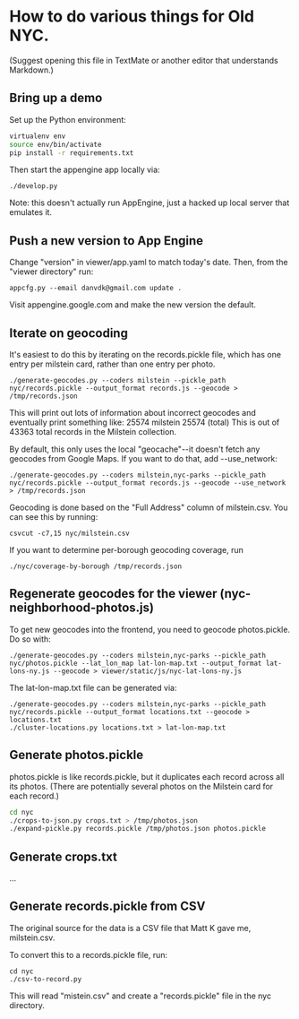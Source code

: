 # How to do various things for Old NYC.

(Suggest opening this file in TextMate or another editor that understands Markdown.)

## Bring up a demo
Set up the Python environment:

```bash
virtualenv env
source env/bin/activate
pip install -r requirements.txt
```

Then start the appengine app locally via:

    ./develop.py

Note: this doesn't actually run AppEngine, just a hacked up local server that emulates it.

## Push a new version to App Engine

Change "version" in viewer/app.yaml to match today's date. Then, from the "viewer directory" run:

    appcfg.py --email danvdk@gmail.com update .

Visit appengine.google.com and make the new version the default.

## Iterate on geocoding
It's easiest to do this by iterating on the records.pickle file, which has one
entry per milstein card, rather than one entry per photo.

    ./generate-geocodes.py --coders milstein --pickle_path nyc/records.pickle --output_format records.js --geocode > /tmp/records.json

This will print out lots of information about incorrect geocodes and eventually print something like:
25574 milstein
25574 (total)
This is out of 43363 total records in the Milstein collection.

By default, this only uses the local "geocache"--it doesn't fetch any geocodes
from Google Maps. If you want to do that, add --use_network:

    ./generate-geocodes.py --coders milstein,nyc-parks --pickle_path nyc/records.pickle --output_format records.js --geocode --use_network > /tmp/records.json

Geocoding is done based on the "Full Address" column of milstein.csv. You can see this by running:

    csvcut -c7,15 nyc/milstein.csv

If you want to determine per-borough geocoding coverage, run

    ./nyc/coverage-by-borough /tmp/records.json


## Regenerate geocodes for the viewer (nyc-neighborhood-photos.js)
To get new geocodes into the frontend, you need to geocode photos.pickle. Do so
with:

    ./generate-geocodes.py --coders milstein,nyc-parks --pickle_path nyc/photos.pickle --lat_lon_map lat-lon-map.txt --output_format lat-lons-ny.js --geocode > viewer/static/js/nyc-lat-lons-ny.js

The lat-lon-map.txt file can be generated via:

    ./generate-geocodes.py --coders milstein,nyc-parks --pickle_path nyc/records.pickle --output_format locations.txt --geocode > locations.txt
    ./cluster-locations.py locations.txt > lat-lon-map.txt

## Generate photos.pickle

photos.pickle is like records.pickle, but it duplicates each record across all its photos.
(There are potentially several photos on the Milstein card for each record.)

```bash
cd nyc
./crops-to-json.py crops.txt > /tmp/photos.json
./expand-pickle.py records.pickle /tmp/photos.json photos.pickle
```

## Generate crops.txt
...


## Generate records.pickle from CSV
The original source for the data is a CSV file that Matt K gave me, milstein.csv.

To convert this to a records.pickle file, run:

    cd nyc
    ./csv-to-record.py

This will read "mistein.csv" and create a "records.pickle" file in the nyc directory.
